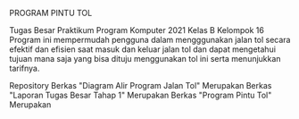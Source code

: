 PROGRAM PINTU TOL

Tugas Besar Praktikum Program Komputer 2021 Kelas B Kelompok 16
Program ini mempermudah pengguna dalam mengggunakan jalan tol secara efektif dan efisien saat masuk dan keluar jalan tol dan dapat mengetahui tujuan mana saja yang bisa dituju menggunakan tol ini serta menunjukkan tarifnya.

Repository
Berkas "Diagram Alir Program Jalan Tol"
  Merupakan 
Berkas "Laporan Tugas Besar Tahap 1"
  Merupakan
Berkas "Program Pintu Tol"
  Merupakan
